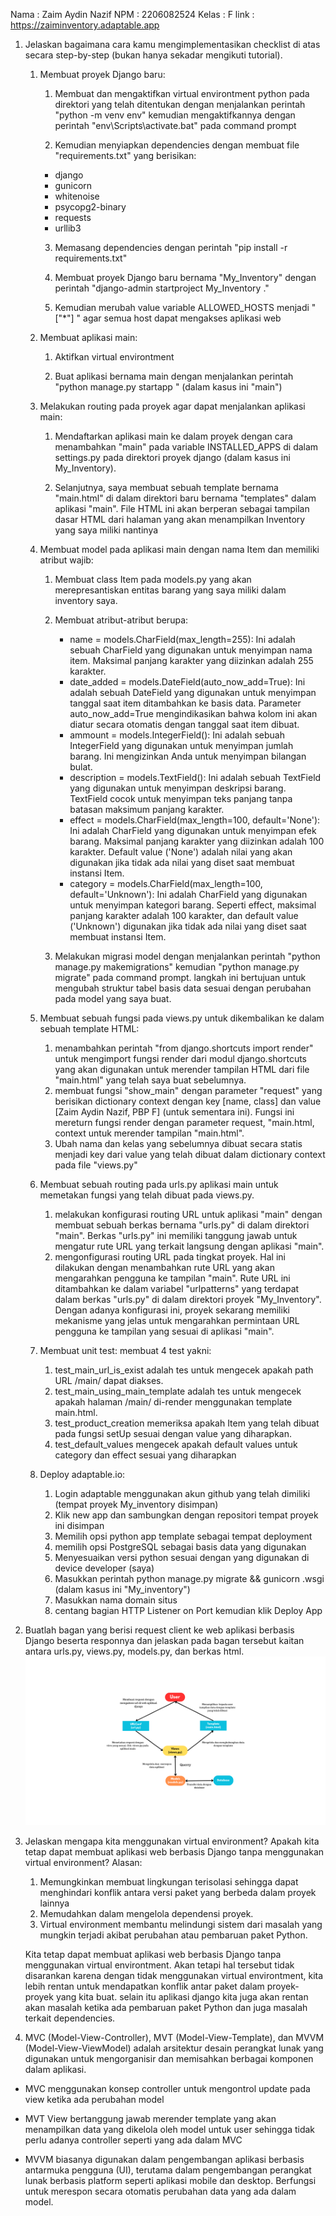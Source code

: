 Nama    : Zaim Aydin Nazif
NPM     : 2206082524
Kelas   : F
link    : https://zaiminventory.adaptable.app


1. Jelaskan bagaimana cara kamu mengimplementasikan checklist di atas secara step-by-step (bukan hanya sekadar mengikuti tutorial).
    1. Membuat proyek Django baru:
        1. Membuat dan mengaktifkan virtual environtment python pada direktori yang telah ditentukan dengan menjalankan perintah "python -m venv env" kemudian mengaktifkannya dengan perintah "env\Scripts\activate.bat" pada command prompt

        2. Kemudian menyiapkan dependencies dengan membuat file "requirements.txt" yang berisikan:
        - django
        - gunicorn
        - whitenoise
        - psycopg2-binary
        - requests
        - urllib3

        3. Memasang dependencies dengan perintah "pip install -r requirements.txt"

        4. Membuat proyek Django baru bernama "My_Inventory" dengan perintah "django-admin startproject My_Inventory ."

        5. Kemudian merubah value variable ALLOWED_HOSTS menjadi " ["*"] " agar semua host dapat mengakses aplikasi web

    2. Membuat aplikasi main:

        1. Aktifkan virtual environtment

        2. Buat aplikasi bernama main dengan menjalankan perintah "python manage.py startapp <nama aplikasi>" (dalam kasus ini "main")
        
    3. Melakukan routing pada proyek agar dapat menjalankan aplikasi main:

        1. Mendaftarkan aplikasi main ke dalam proyek dengan cara menambahkan "main" pada variable INSTALLED_APPS di dalam settings.py pada direktori proyek django (dalam kasus ini My_Inventory).

        2.  Selanjutnya, saya membuat sebuah template bernama "main.html" di dalam direktori baru bernama "templates" dalam aplikasi "main". File HTML ini akan berperan sebagai tampilan dasar HTML dari halaman yang akan menampilkan Inventory yang saya miliki nantinya

    4. Membuat model pada aplikasi main dengan nama Item dan memiliki atribut wajib:

        1. Membuat class Item pada models.py yang akan merepresantiskan entitas barang yang saya miliki dalam inventory saya.

        2. Membuat atribut-atribut berupa:
            - name = models.CharField(max_length=255): Ini adalah sebuah CharField yang digunakan untuk menyimpan nama item. Maksimal panjang karakter yang diizinkan adalah 255 karakter.
            - date_added = models.DateField(auto_now_add=True): Ini adalah sebuah DateField yang digunakan untuk menyimpan tanggal saat item ditambahkan ke basis data. Parameter auto_now_add=True mengindikasikan bahwa kolom ini akan diatur secara otomatis dengan tanggal saat item dibuat.
            - ammount = models.IntegerField(): Ini adalah sebuah IntegerField yang digunakan untuk menyimpan jumlah barang. Ini mengizinkan Anda untuk menyimpan bilangan bulat.
            - description = models.TextField(): Ini adalah sebuah TextField yang digunakan untuk menyimpan deskripsi barang. TextField cocok untuk menyimpan teks panjang tanpa batasan maksimum panjang karakter.
            - effect = models.CharField(max_length=100, default='None'): Ini adalah CharField yang digunakan untuk menyimpan efek barang. Maksimal panjang karakter yang diizinkan adalah 100 karakter. Default value ('None') adalah nilai yang akan digunakan jika tidak ada nilai yang diset saat membuat instansi Item.
            - category = models.CharField(max_length=100, default='Unknown'): Ini adalah CharField yang digunakan untuk menyimpan kategori barang. Seperti effect, maksimal panjang karakter adalah 100 karakter, dan default value ('Unknown') digunakan jika tidak ada nilai yang diset saat membuat instansi Item.
        
        3. Melakukan migrasi model dengan menjalankan perintah "python manage.py makemigrations" kemudian "python manage.py migrate" pada command prompt. langkah ini bertujuan untuk mengubah struktur tabel basis data sesuai dengan perubahan pada model yang saya buat.

    5. Membuat sebuah fungsi pada views.py untuk dikembalikan ke dalam sebuah template HTML:

        1. menambahkan perintah "from django.shortcuts import render" untuk mengimport fungsi render dari modul django.shortcuts yang akan digunakan untuk merender tampilan HTML dari file "main.html" yang telah saya buat sebelumnya.
        2. membuat fungsi "show_main" dengan parameter "request" yang berisikan dictionary context dengan key [name, class] dan value [Zaim Aydin Nazif, PBP F] (untuk sementara ini). Fungsi ini mereturn fungsi render dengan parameter request, "main.html, context untuk merender tampilan "main.html".
        3. Ubah nama dan kelas yang sebelumnya dibuat secara statis menjadi key dari value yang telah dibuat dalam dictionary context pada file "views.py"

    6. Membuat sebuah routing pada urls.py aplikasi main untuk memetakan fungsi yang telah dibuat pada views.py.

        1. melakukan konfigurasi routing URL untuk aplikasi "main" dengan membuat sebuah berkas bernama "urls.py" di dalam direktori "main". Berkas "urls.py" ini memiliki tanggung jawab untuk mengatur rute URL yang terkait langsung dengan aplikasi "main".
        2.  mengonfigurasi routing URL pada tingkat proyek. Hal ini dilakukan dengan menambahkan rute URL yang akan mengarahkan pengguna ke tampilan "main". Rute URL ini ditambahkan ke dalam variabel "urlpatterns" yang terdapat dalam berkas "urls.py" di dalam direktori proyek "My_Inventory". Dengan adanya konfigurasi ini, proyek sekarang memiliki mekanisme yang jelas untuk mengarahkan permintaan URL pengguna ke tampilan yang sesuai di aplikasi "main".

    7. Membuat unit test:
        membuat 4 test yakni:
        1.  test_main_url_is_exist adalah tes untuk mengecek apakah path URL /main/ dapat diakses.
        2.  test_main_using_main_template adalah tes untuk mengecek apakah halaman /main/ di-render menggunakan template main.html.
        3.  test_product_creation memeriksa apakah Item yang telah dibuat pada fungsi setUp sesuai dengan value yang diharapkan.
        4.  test_default_values mengecek apakah default values untuk category dan effect sesuai yang diharapkan

    8. Deploy adaptable.io:
        1. Login adaptable menggunakan akun github yang telah dimiliki (tempat proyek My_inventory disimpan)
        2. Klik new app dan sambungkan dengan repositori tempat proyek ini disimpan
        3. Memilih opsi python app template sebagai tempat deployment
        4. memilih opsi PostgreSQL sebagai basis data yang digunakan
        5. Menyesuaikan versi python sesuai dengan yang digunakan di device developer (saya)
        6. Masukkan perintah python manage.py migrate && gunicorn <nama proyek>.wsgi (dalam kasus ini "My_inventory")
        7. Masukkan nama domain situs
        8. centang bagian HTTP Listener on Port kemudian klik Deploy App

2. Buatlah bagan yang berisi request client ke web aplikasi berbasis Django beserta responnya dan jelaskan pada bagan tersebut kaitan antara urls.py, views.py, models.py, dan berkas html.
    ![Alt text](bagan-1.png)

3. Jelaskan mengapa kita menggunakan virtual environment? Apakah kita tetap dapat membuat aplikasi web berbasis Django tanpa menggunakan virtual environment?
    Alasan:
    1. Memungkinkan membuat lingkungan terisolasi sehingga dapat menghindari konflik antara versi paket yang berbeda dalam proyek lainnya
    2. Memudahkan dalam mengelola dependensi proyek.
    3. Virtual environment membantu melindungi sistem dari masalah yang mungkin terjadi akibat perubahan atau pembaruan paket Python.
    
    Kita tetap dapat membuat aplikasi web berbasis Django tanpa menggunakan virtual environtment. Akan tetapi hal tersebut tidak disarankan karena dengan tidak menggunakan virtual environtment, kita lebih rentan untuk mendapatkan konflik antar paket dalam proyek-proyek yang kita buat. selain itu aplikasi django kita juga akan rentan akan masalah ketika ada pembaruan paket Python dan juga masalah terkait dependencies.

4. MVC (Model-View-Controller), MVT (Model-View-Template), dan MVVM (Model-View-ViewModel) adalah arsitektur desain perangkat lunak yang digunakan untuk mengorganisir dan memisahkan berbagai komponen dalam aplikasi. 

- MVC menggunakan konsep controller untuk mengontrol update pada view ketika ada perubahan model

- MVT View bertanggung jawab merender template yang akan menampilkan data yang dikelola oleh model untuk user sehingga tidak perlu adanya controller seperti yang ada dalam MVC

- MVVM biasanya digunakan  dalam pengembangan aplikasi berbasis antarmuka pengguna (UI), terutama dalam pengembangan perangkat lunak berbasis platform seperti aplikasi mobile dan desktop. Berfungsi untuk merespon secara otomatis perubahan data yang ada dalam model.


